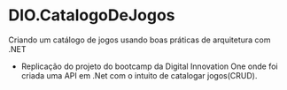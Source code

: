 # DIO.CatalogoDeJogos
Criando um catálogo de jogos usando boas práticas de arquitetura com .NET

* Replicação do projeto do bootcamp da Digital Innovation One onde foi criada uma API em .Net com o intuito de catalogar jogos(CRUD).
